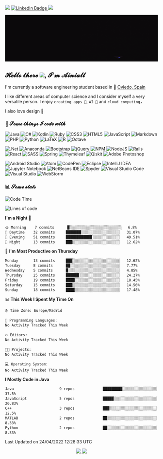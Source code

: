 ![](https://komarev.com/ghpvc/?username=Ainiall&color=9b6bc8&style=flat-square&label=Visitors)
<a href="https://www.linkedin.com/in/ainiall/"><img src="https://img.shields.io/badge/-@ainiall-0077B5?style=flat-square&amp;labelColor=0077B5&amp;logo=LinkedIn&amp;link=https://www.linkedin.com/in/ainiall/" alt="LinkedIn Badge"> </a>
[![](https://img.shields.io/badge/Aini%236138-lightgrey?style=flat-square&logo=Discord)](https://discord.com)

![hello](https://raw.githubusercontent.com/Ainiall/Ainiall/master/header.gif)

## 𝓗𝓮𝓵𝓵𝓸 𝓽𝓱𝓮𝓻𝓮 <img src="https://media.giphy.com/media/hvRJCLFzcasrR4ia7z/giphy.gif" width="25px">, 𝓘'𝓶 𝓐𝓲𝓷𝓲𝓪𝓵𝓵

I'm currently a software engineering student based in 🌁 [Oviedo, Spain](https://duckduckgo.com/?q=maps+oviedo+spain&t=newext&atb=v288-1&ia=web&iaxm=maps)

I like different areas of computer science and I consider myself a very versatile person. I enjoy `creating apps 📱`, `AI 🤖` and `cloud computing☁️`

I also love design 🎨

### 🚀 𝓢𝓸𝓶𝓮 𝓽𝓱𝓲𝓷𝓰𝓼 𝓘 𝓬𝓸𝓭𝓮 𝔀𝓲𝓽𝓱

![Java](https://img.shields.io/badge/java-%23ED8B00.svg?style=for-the-badge&logo=java&logoColor=white)
![C#](https://img.shields.io/badge/c%23-%23239120.svg?style=for-the-badge&logo=c-sharp&logoColor=white)
![Kotlin](https://img.shields.io/badge/kotlin-%230095D5.svg?style=for-the-badge&logo=kotlin&logoColor=white)
![Ruby](https://img.shields.io/badge/ruby-%23CC342D.svg?style=for-the-badge&logo=ruby&logoColor=white)
![CSS3](https://img.shields.io/badge/css3-%231572B6.svg?style=for-the-badge&logo=css3&logoColor=white)
![HTML5](https://img.shields.io/badge/html5-%23E34F26.svg?style=for-the-badge&logo=html5&logoColor=white)
![JavaScript](https://img.shields.io/badge/javascript-%23323330.svg?style=for-the-badge&logo=javascript&logoColor=%23F7DF1E)
![Markdown](https://img.shields.io/badge/markdown-%23000000.svg?style=for-the-badge&logo=markdown&logoColor=white)
![PHP](https://img.shields.io/badge/php-%23777BB4.svg?style=for-the-badge&logo=php&logoColor=white)
![Python](https://img.shields.io/badge/python-3670A0?style=for-the-badge&logo=python&logoColor=ffdd54)
![LaTeX](https://img.shields.io/badge/latex-%23008080.svg?style=for-the-badge&logo=latex&logoColor=white)
![R](https://img.shields.io/badge/r-%23276DC3.svg?style=for-the-badge&logo=r&logoColor=white)
![Octave](https://img.shields.io/badge/OCTAVE-darkblue?style=for-the-badge&logo=octave&logoColor=fcd683)

![.Net](https://img.shields.io/badge/.NET-5C2D91?style=for-the-badge&logo=.net&logoColor=white)
![Anaconda](https://img.shields.io/badge/Anaconda-%2344A833.svg?style=for-the-badge&logo=anaconda&logoColor=white)
![Bootstrap](https://img.shields.io/badge/bootstrap-%23563D7C.svg?style=for-the-badge&logo=bootstrap&logoColor=white)
![jQuery](https://img.shields.io/badge/jquery-%230769AD.svg?style=for-the-badge&logo=jquery&logoColor=white)
![NPM](https://img.shields.io/badge/NPM-%23000000.svg?style=for-the-badge&logo=npm&logoColor=white)
![NodeJS](https://img.shields.io/badge/node.js-6DA55F?style=for-the-badge&logo=node.js&logoColor=white)
![Rails](https://img.shields.io/badge/rails-%23CC0000.svg?style=for-the-badge&logo=ruby-on-rails&logoColor=white)
![React](https://img.shields.io/badge/react-%2320232a.svg?style=for-the-badge&logo=react&logoColor=%2361DAFB)
![SASS](https://img.shields.io/badge/SASS-hotpink.svg?style=for-the-badge&logo=SASS&logoColor=white)
![Spring](https://img.shields.io/badge/spring-%236DB33F.svg?style=for-the-badge&logo=spring&logoColor=white)
![Thymeleaf](https://img.shields.io/badge/Thymeleaf-%23005C0F.svg?style=for-the-badge&logo=Thymeleaf&logoColor=white)
![Qiskit](https://img.shields.io/badge/Qiskit-%236929C4.svg?style=for-the-badge&logo=Qiskit&logoColor=white)
![Adobe Photoshop](https://img.shields.io/badge/adobephotoshop-%2331A8FF.svg?style=for-the-badge&logo=adobephotoshop&logoColor=white)


![Android Studio](https://img.shields.io/badge/Android%20Studio-3DDC84.svg?style=for-the-badge&logo=android-studio&logoColor=white)
![Atom](https://img.shields.io/badge/Atom-%2366595C.svg?style=for-the-badge&logo=atom&logoColor=white)
![CodePen](https://img.shields.io/badge/CodePen-white?style=for-the-badge&logo=codepen&logoColor=black)
![Eclipse](https://img.shields.io/badge/Eclipse-FE7A16.svg?style=for-the-badge&logo=Eclipse&logoColor=white)
![IntelliJ IDEA](https://img.shields.io/badge/IntelliJIDEA-000000.svg?style=for-the-badge&logo=intellij-idea&logoColor=white)
![Jupyter Notebook](https://img.shields.io/badge/jupyter-%23FA0F00.svg?style=for-the-badge&logo=jupyter&logoColor=white)
![NetBeans IDE](https://img.shields.io/badge/NetBeansIDE-1B6AC6.svg?style=for-the-badge&logo=apache-netbeans-ide&logoColor=white)
![Spyder](https://img.shields.io/badge/Spyder-838485?style=for-the-badge&logo=spyder%20ide&logoColor=maroon)
![Visual Studio Code](https://img.shields.io/badge/Visual%20Studio%20Code-0078d7.svg?style=for-the-badge&logo=visual-studio-code&logoColor=white)
![Visual Studio](https://img.shields.io/badge/Visual%20Studio-5C2D91.svg?style=for-the-badge&logo=visual-studio&logoColor=white)
![WebStorm](https://img.shields.io/badge/webstorm-143?style=for-the-badge&logo=webstorm&logoColor=white&color=black)




### 📊 𝓢𝓸𝓶𝓮 𝓼𝓽𝓪𝓽𝓼

<!--START_SECTION:waka-->
![Code Time](http://img.shields.io/badge/Code%20Time-33%20hrs%2015%20mins-blue)

![Lines of code](https://img.shields.io/badge/From%20Hello%20World%20I%27ve%20Written-1%20Million%20lines%20of%20code-blue)

**I'm a Night 🦉** 

```text
🌞 Morning    7 commits      █░░░░░░░░░░░░░░░░░░░░░░░░   6.8% 
🌆 Daytime    32 commits     ███████░░░░░░░░░░░░░░░░░░   31.07% 
🌃 Evening    51 commits     ████████████░░░░░░░░░░░░░   49.51% 
🌙 Night      13 commits     ███░░░░░░░░░░░░░░░░░░░░░░   12.62%

```
📅 **I'm Most Productive on Thursday** 

```text
Monday       13 commits     ███░░░░░░░░░░░░░░░░░░░░░░   12.62% 
Tuesday      8 commits      ██░░░░░░░░░░░░░░░░░░░░░░░   7.77% 
Wednesday    5 commits      █░░░░░░░░░░░░░░░░░░░░░░░░   4.85% 
Thursday     25 commits     ██████░░░░░░░░░░░░░░░░░░░   24.27% 
Friday       19 commits     ████░░░░░░░░░░░░░░░░░░░░░   18.45% 
Saturday     15 commits     ███░░░░░░░░░░░░░░░░░░░░░░   14.56% 
Sunday       18 commits     ████░░░░░░░░░░░░░░░░░░░░░   17.48%

```


📊 **This Week I Spent My Time On** 

```text
⌚︎ Time Zone: Europe/Madrid

💬 Programming Languages: 
No Activity Tracked This Week

🔥 Editors: 
No Activity Tracked This Week

🐱‍💻 Projects: 
No Activity Tracked This Week

💻 Operating System: 
No Activity Tracked This Week

```

**I Mostly Code in Java** 

```text
Java                     9 repos             █████████░░░░░░░░░░░░░░░░   37.5% 
JavaScript               5 repos             █████░░░░░░░░░░░░░░░░░░░░   20.83% 
C++                      3 repos             ███░░░░░░░░░░░░░░░░░░░░░░   12.5% 
MATLAB                   2 repos             ██░░░░░░░░░░░░░░░░░░░░░░░   8.33% 
Python                   2 repos             ██░░░░░░░░░░░░░░░░░░░░░░░   8.33%

```



 Last Updated on 24/04/2022 12:28:33 UTC
<!--END_SECTION:waka-->

<p align="center">  
  <a href="https://github.com/Ainiall">
    <img src="https://github-readme-stats.vercel.app/api?username=Ainiall&show_icons=true&count_private=true&theme=material-palenight&line_height=20" />
  </a>
  <a href="https://github.com/Ainiall">
    <img src="https://github-readme-stats.vercel.app/api/top-langs/?username=Ainiall&langs_count=10&layout=compact&theme=material-palenight" />
  </a>
</p>

